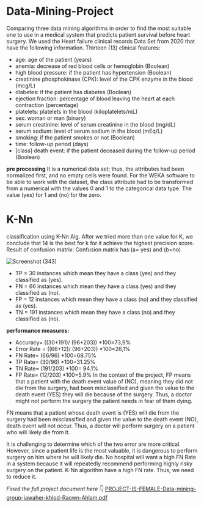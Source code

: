 # Data-Mining-Project
Comparing three data mining algorithms in order to find the most suitable one to use in a medical  system that predicts patient survival before heart surgery.
We used the Heart failure clinical records Data Set from 2020 that have the following 
information.
Thirteen (13) clinical features:
- age: age of the patient (years)
- anemia: decrease of red blood cells or hemoglobin (Boolean)
- high blood pressure: if the patient has hypertension (Boolean)
- creatinine phosphokinase (CPK): level of the CPK enzyme in the blood (mcg/L)
- diabetes: if the patient has diabetes (Boolean)
- ejection fraction: percentage of blood leaving the heart at each contraction 
(percentage)
- platelets: platelets in the blood (kiloplatelets/mL)
- sex: woman or man (binary)
- serum creatinine: level of serum creatinine in the blood (mg/dL)
- serum sodium: level of serum sodium in the blood (mEq/L)
- smoking: if the patient smokes or not (Boolean)
- time: follow-up period (days)
- [class] death event: if the patient deceased during the follow-up period (Boolean)

**pre processing**
It is a numerical data set; thus, the attributes had been normalized first, and no empty 
cells were found. For the WEKA software to be able to work with the dataset, the class attribute 
had to be transformed from a numerical with the values 0 and 1 to the categorical data 
type. The value (yes) for 1 and (no) for the zero.


# K-Nn
classification using K-Nn Alg. After we tried more than one value for K, we conclude that 14 is the best for k for it achieve the highest precision score.
Result of confusion matrix:
Confusion matrix has:(a= yes) and (b=no)

![Screenshot (343)](https://user-images.githubusercontent.com/63616896/160510852-b9560d8a-1405-4d36-872e-4367a4b931ce.png)



- TP = 30 instances which mean they have a class (yes) and they classified as (yes).
- FN = 66 instances which mean they have a class (yes) and they classified as (no).
- FP = 12 instances which mean they have a class (no) and they classified as (yes).
- TN = 191 instances which mean they have a class (no) and they classified as (no).


**performance measures:**
- Accuracy= ((30+191)/ (96+203)) *100=73,9%
- Error Rate = ((66+12)/ (96+203)) *100=26,1% 
- FN Rate= (66/96) *100=68.75%
- TP Rate= (30/96) *100=31.25%
- TN Rate= (191/203) *100= 94.1%
- FP Rate= (12/203) *100=5.9%
In the context of the project, FP means that a patient with the death event value of (NO), meaning they did not die from the surgery, had been misclassified and given the value to the death event (YES) they will die because of the surgery. Thus, a doctor might not perform the surgery the patient needs in fear of them dying.

FN means that a patient whose death event is (YES) will die from the surgery had been misclassified and given the value to the death event (NO), death event will not occur. Thus, a doctor will perform surgery on a patient who will likely die from it. 

It is challenging to determine which of the two error are more critical. However, since a patient life is the most valuable, it is dangerous to perform surgery on him where he will likely die. No hospital will want a high FN Rate in a system because it will repeatedly recommend performing highly risky surgery on the patient. K-Nn algorithm have a high FN rate. Thus, we need to reduce it.




_Fined the full project document here_ :point_down:
[PROJECT-IS-FEMALE-Data-mining-group-jawaher-khlod-Raown-Ahlam.pdf](https://github.com/jawaher-alqotym/Data-mining-project/files/7664653/PROJECT-IS-FEMALE-Data-mining-group-jawaher-khlod-Raown-Ahlam.pdf)



